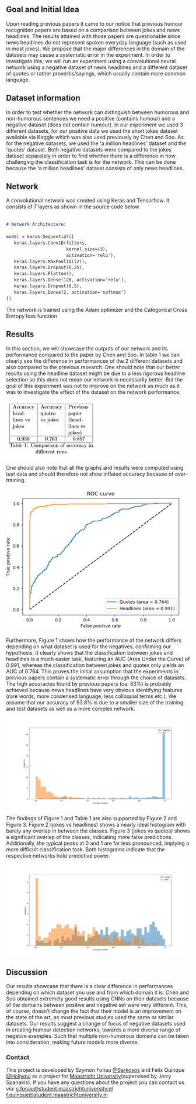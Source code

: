 ## Goal and Initial Idea

Upon reading previous papers it came to our notice that previous humour recognition papers are based on a comparison between jokes and news headlines. The results attained with those papers are questionable since news headlines do not represent spoken everyday language (such as used in most jokes). We propose that the major differences in the domain of the datasets may cause a systematic error in the experiment. In order to investigate this, we will run an experiment using a convolutional neural network using a negative dataset of news headlines and a different dataset of quotes or rather proverbs/sayings, which usually contain more common language. 

## Dataset information

In order to test whether the network can distinguish between humorous and non-humorous sentences we need a positive (contains humour) and a negative dataset (does not contain humour). In our experiment we used 3 different datasets, for our positive data we used the short jokes dataset available via Kaggle which was also used previously by Chen and Soo. As for the negative datasets, we used the 'a million headlines' dataset and the 'quotes' dataset.
Both negative datasets were compared to the jokes dataset separately in order to find whether there is a difference in how challenging the classification task is for the network. This can be done because the 'a million headlines' dataset consists of only news headlines.

## Network

A convolutional network was created using Keras and Tensorflow. It consists of 7 layers as shown in the source code below.

```markdown

# Network Architecture:

model = keras.Sequential([
   keras.layers.Conv1D(filters,
                       kernel_size=(3),
                       activation='relu'),
   keras.layers.MaxPool1D((2)),
   keras.layers.Dropout(0.25),
   keras.layers.Flatten(),
   keras.layers.Dense(128, activation='relu'),
   keras.layers.Dropout(0.5),
   keras.layers.Dense(2, activation='softmax')
])

```
The network is trained using the Adam optimizer and the Categorical Cross Entropy loss function

## Results
In this section, we will showcase the outputs of our network and its performance compared to the paper by Chen and Soo. In table 1 we can clearly see the difference in performances of the 2 different datasets and also compared to the previous research. One should note that our better results using the headline dataset might be due to a less rigorous headline selection so this does not mean our network is necessarily better. But the goal of this experiment was not to improve on the network as much as it was to investigate the effect of the dataset on the network performance.

![Table 1](image.png)

One should also note that all the graphs and results were computed using test data and should therefore not show inflated accuracy because of over-training.

![Figure 1: roc curve comparison jokes & headlines vs jokes & quotes](roc_curve_joke.jpeg)

Furthermore, Figure 1 shows how the performance of the network differs depending on what dataset is used for the negatives, confirming our hypothesis. It clearly shows that the classification between jokes and headlines is a much easier task, featuring an AUC (Area Under the Curve) of 0.991, whereas the classification between jokes and quotes only yields an AUC of 0.764. This proves the initial assumption that the experiments in previous papers contain a systematic error through the choice of datasets. The high accuracies found by previous papers (ca. 83\%) is probably achieved because news headlines have very obvious identifying features (rare words, more condensed language, less colloquial terms etc.). We assume that our accuracy of 93.8\% is due to a smaller size of the training and test datasets as well as a more complex network. 

![Figure 2: histogram jokes vs headlines](histogram_joke_headline.png)

The findings of Figure 1 and Table 1 are also supported by Figure 2 and Figure 3. Figure 2 (jokes vs headlines) shows a nearly ideal histogram with barely any overlap in between the classes. Figure 3 (jokes vs quotes) shows a significant overlap of the classes, indicating more false predictions. Additionally, the typical peaks at 0 and 1 are far less pronounced, implying a more difficult classification task. Both histograms indicate that the respective networks hold predictive power.

![Figure 3: histogram jokes vs quotes](histogram_joke_quote.png)

## Discussion

Our results showcase that there is a clear difference in performances depending on which dataset you use and from which domain it is. Chen and Soo obtained extremely good results using CNNs on their datasets because of the domains between positive and negative set were very different. This, of course, doesn’t change the fact that their model is an improvement on the state of the art, as most previous studies used the same or similar datasets. Our results suggest a change of focus of negative datasets used in creating humour detection networks, towards a more diverse range of negative examples. Such that multiple non-humorous domains can be taken into consideration, making future models more diverse. 


### Contact

This project is developed by Szymon Fonau [@Sarkosos](https://github.com/Sarkosos) and Felix Quinque [@Hollyqui](https://github.com/Hollyqui) as a project for [Maastricht University](maastrichtuniversity.nl)(supervised by Jerry Spanakis). If you have any questions about the project you can contact us via:
s.fonau@student.maastrichtuniversity.nl
f.quinque@student.maastrichtuniversity.nl
